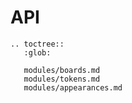 API
====

```eval_rst
.. toctree::
   :glob:
   
   modules/boards.md
   modules/tokens.md
   modules/appearances.md
```